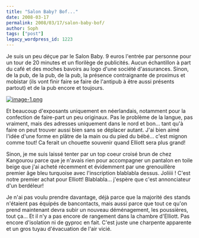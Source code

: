 ```yaml
---
title: "Salon Baby? Bof..."
date: 2008-03-17
permalink: 2008/03/17/salon-baby-bof/
author: Soph
tags: ["post"]
legacy_wordpress_id: 1223
---
```


Je suis un peu déçue par le Salon Baby. 9 euros l'entrée par personne pour un tour de 20 minutes et un florilège de publicités. Aucun échantillon à part du café et des moches bavoirs au logo d'une société d'assurances. Sinon, de la pub, de la pub, de la pub, la présence contraignante de proximus et mobistar (ils vont finir faire se faire de l'antipub à être aussi présents partout) et de la pub encore et toujours.

<a href="http://64k.be/wp-content/uploads/2008/03/image-1.png" title="image-1.png"><img src="http://64k.be/wp-content/uploads/2008/03/image-1.png" alt="image-1.png" /></a>

<!-- excerpt -->

Et beaucoup d'exposants uniquement en néerlandais, notamment pour la confection de faire-part un peu originaux. Pas le problème de la langue, pas vraiment, mais des adresses uniquement dans le nord et bon... tant qu'à faire on peut trouver aussi bien sans se déplacer autant. J'ai bien aimé l'idée d'une forme en plâtre de la main ou du pied du bébé... c'est mignon comme tout! Ca ferait un chouette souvenir quand Elliott sera plus grand!

Sinon, je me suis laissé tenter par un top coeur croisé brun de chez Kangourou parce que je n'avais rien pour accompagner un pantalon en toile beige que j'ai acheté récemment et évidemment par une grenouillère premier âge bleu turquoise avec l'inscription blablabla dessus. Joliiii ! C'est notre premier achat pour Elliott! Blablabla... j'espère que c'est annonciateur d'un berdéleur!

Je n'ai pas voulu prendre davantage, déjà parce que la majorité des stands n'étaient pas équipés de bancontacts, mais aussi parce que tout ce qu'on prend maintenant devra subir un nouveau déménagement, les poussières, tout ça... Et il n'y a pas encore de rangement dans la chambre d'Elliott. Pas encore d'isolation ni de gyproc en fait. C'est juste une charpente apparente et un gros tuyau d'évacuation de l'air vicié.

